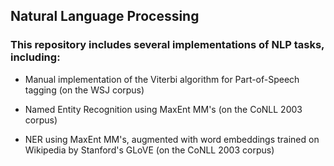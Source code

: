 ## Natural Language Processing

### This repository includes several implementations of NLP tasks, including:

- Manual implementation of the Viterbi algorithm for Part-of-Speech tagging (on the WSJ corpus)

- Named Entity Recognition using MaxEnt MM's (on the CoNLL 2003 corpus)

- NER using MaxEnt MM's, augmented with word embeddings trained on Wikipedia by Stanford's GLoVE (on the CoNLL 2003 corpus)